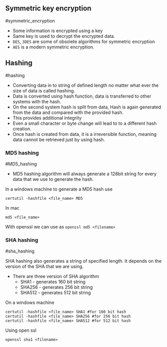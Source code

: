 ## Symmetric key encryption
#symmetric_encryption
- Some information is encrypted using a key
- Same key is used to decrypt the encrypted data.
- `DES`, `3DES` are some of obsolete algorithms for symmetric encryption
- `AES` is a modern symmetric encryption.

## Hashing
#hashing
- Converting data in to string of defined length no matter what ever the size of data is called  hashing.
- Data is converted using hash function, data is transferred to other systems with the hash.
- On the second system hash is split from data, Hash is again generated from the data and compared with the provided hash.
- This provides additional integrity 
- Even a small character or byte change will lead to to a different hash creation.
- Once hash is created from data, it is a irreversible function, meaning data cannot be retrieved just by using hash.

### MD5 hashing
#MD5_hashing

- MD5 hashing algorithm will always generate a 128bit string for every data that we use to generate the hash.

In a windows machine to generate a MD5 hash use
```
certutil -hashfile <file_name> MD5
```

In mac
```
md5 <file_name>
```

With openssl we can use as `openssl md5 <filename>`

### SHA hashing
#sha_hashing

SHA hashing also generates a string of specified length. It depends on the version of the SHA that we are using.

- There are three version of SHA algorithm
	- SHA1 - generates 160 bit string
	- SHA256 - generates 256 bit string
	- SHA512 - generates 512 bit string

On a windows machine
```
certutil -hashfile <file_name> SHA1 #for 160 bit hash
certutil -hashfile <file_name> SHA256 #for 256 bit hash
certutil -hashfile <file_name> SHA512 #for 512 bit hash
```

Using open ssl
```
openssl sha1 <filename>
```